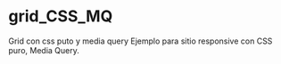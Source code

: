 # grid_CSS_MQ
Grid con css puto y media query
Ejemplo para sitio responsive con CSS puro, Media Query.
